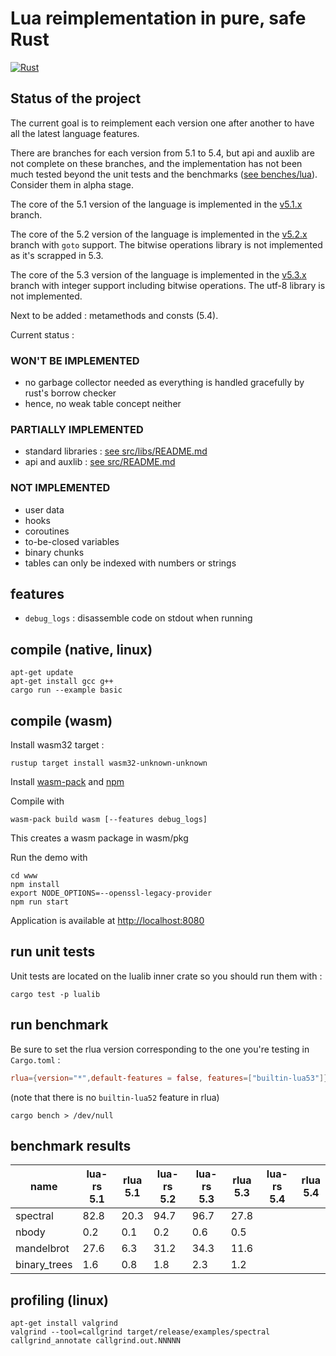 # Lua reimplementation in pure, safe Rust

[![Rust](https://github.com/jice-nospam/lua-rs/actions/workflows/rust.yml/badge.svg)](https://github.com/jice-nospam/lua-rs/actions)

## Status of the project

The current goal is to reimplement each version one after another to have all the latest language features.

There are branches for each version from 5.1 to 5.4, but api and auxlib are not complete on these branches, and the implementation has not been much tested beyond the unit tests and the benchmarks ([see benches/lua](benches/lua)). Consider them in alpha stage.

The core of the 5.1 version of the language is implemented in the [v5.1.x](https://github.com/jice-nospam/lua-rs/tree/v5.1.x) branch.

The core of the 5.2 version of the language is implemented in the [v5.2.x](https://github.com/jice-nospam/lua-rs/tree/v5.2.x) branch with `goto` support. The bitwise operations library is not implemented as it's scrapped in 5.3.

The core of the 5.3 version of the language is implemented in the [v5.3.x](https://github.com/jice-nospam/lua-rs/tree/v5.3.x) branch with integer support including bitwise operations. The utf-8 library is not implemented.

Next to be added : metamethods and consts (5.4).

Current status :

### WON'T BE IMPLEMENTED

- no garbage collector needed as everything is handled gracefully by rust's borrow checker
- hence, no weak table concept neither

### PARTIALLY IMPLEMENTED

- standard libraries : [see src/libs/README.md](src/libs/README.md)
- api and auxlib : [see src/README.md](src/README.md)

### NOT IMPLEMENTED

- user data
- hooks
- coroutines
- to-be-closed variables
- binary chunks
- tables can only be indexed with numbers or strings

## features

- `debug_logs` : disassemble code on stdout when running

## compile (native, linux)

```shell
apt-get update
apt-get install gcc g++
cargo run --example basic
```

## compile (wasm)

Install wasm32 target :

```shell
rustup target install wasm32-unknown-unknown
```

Install [wasm-pack](https://rustwasm.github.io/wasm-pack/installer/)
and [npm](https://nodejs.org/en/download)

Compile with

```shell
wasm-pack build wasm [--features debug_logs]
```

This creates a wasm package in wasm/pkg

Run the demo with

```shell
cd www
npm install
export NODE_OPTIONS=--openssl-legacy-provider
npm run start
```

Application is available at <http://localhost:8080>

## run unit tests

Unit tests are located on the lualib inner crate so you should run them with :

```shell
cargo test -p lualib
```

## run benchmark

Be sure to set the rlua version corresponding to the one you're testing in `Cargo.toml` :

```toml
rlua={version="*",default-features = false, features=["builtin-lua53"]}
```

(note that there is no `builtin-lua52` feature in rlua)

`cargo bench > /dev/null`

## benchmark results

| name         | lua-rs<br/>5.1 | rlua<br/>5.1 | lua-rs<br/>5.2 | lua-rs<br/>5.3 | rlua<br/>5.3 | lua-rs<br/>5.4 | rlua<br/>5.4 |
|--------------|----------------|--------------|----------------|----------------|--------------|----------------|--------------|
| spectral     |      82.8      |     20.3     |     94.7       |     96.7       |    27.8      |                |              |
| nbody        |       0.2      |      0.1     |      0.2       |      0.6       |     0.5      |                |              |
| mandelbrot   |      27.6      |      6.3     |     31.2       |     34.3       |    11.6      |                |              |
| binary_trees |       1.6      |      0.8     |      1.8       |      2.3       |     1.2      |                |              |

## profiling (linux)

```shell
apt-get install valgrind
valgrind --tool=callgrind target/release/examples/spectral
callgrind_annotate callgrind.out.NNNNN
```

